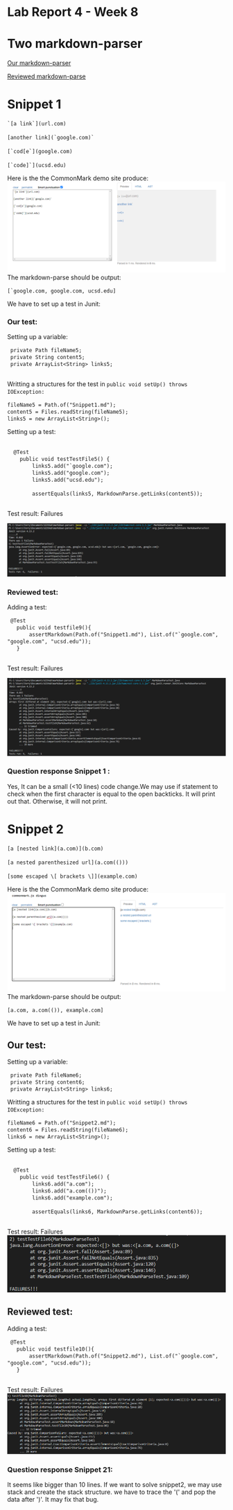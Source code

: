 # Lab Report 4 - Week 8
# Two markdown-parser


[Our markdown-parser](https://github.com/TerryYan26/markdown-parser.git)

[Reviewed markdown-parse](https://github.com/rmccrystal/markdown-parser.git)

# Snippet 1

```
`[a link`](url.com)

[another link](`google.com)`

[`cod[e`](google.com)

[`code]`](ucsd.edu)
```

Here is the  the CommonMark demo site produce:
![snippet1](Lab4/3.1.PNG)
The markdown-parse should be output:

``` 
[`google.com, google.com, ucsd.edu] 
```
We have to set up a test in Junit:

### Our test: 


Setting up a variable:

```
 private Path fileName5;
 private String content5;
 private ArrayList<String> links5;
 
 ```
 
Writting a structures for the test in `public void setUp() throws IOException:`

```
fileName5 = Path.of("Snippet1.md");
content5 = Files.readString(fileName5);
links5 = new ArrayList<String>();

```

Setting up a test:

```

  @Test
    public void testTestFile5() {
        links5.add("`google.com");
        links5.add("google.com");
        links5.add("ucsd.edu");
       
        assertEquals(links5, MarkdownParse.getLinks(content5));
        
  ```
  
  
Test result: Failures

![snippet1](Lab4/3.2.PNG)

### Reviewed test:
  
  
 Adding a test:
 ```
  @Test
    public void testfile9(){
        assertMarkdown(Path.of("Snippet1.md"), List.of("`google.com", "google.com", "ucsd.edu"));
    }
    
 ```
 Test result: Failures
 
 ![snippet1.1](Lab4/3.3.PNG)
 
### Question response Snippet 1 :
 
Yes, It can be a small (<10 lines) code change.We may use if statement to check when the first character is equal to the open backticks. It will print out that. Otherwise, it will not print.


# Snippet 2

```
[a [nested link](a.com)](b.com)

[a nested parenthesized url](a.com(()))

[some escaped \[ brackets \]](example.com)

```

Here is the  the CommonMark demo site produce:
![snippet2](Lab4/3.4.PNG)
The markdown-parse should be output:
``` 
[a.com, a.com(()), example.com]
```
We have to set up a test in Junit:

## Our test: 

Setting up a variable:
```
 private Path fileName6;
 private String content6;
 private ArrayList<String> links6;
 ```
Writting a structures for the test in `public void setUp() throws IOException:`
```
fileName6 = Path.of("Snippet2.md");
content6 = Files.readString(fileName6);
links6 = new ArrayList<String>();
```
Setting up a test:

```

  @Test
    public void testTestFile6() {
        links6.add("a.com");
        links6.add("a.com(())");
        links6.add("example.com");
       
        assertEquals(links6, MarkdownParse.getLinks(content6));
        
  ```
Test result: Failures
![snippet1](Lab4/3.5.PNG)

  ## Reviewed test:
  
Adding a test:
 ```
  @Test
    public void testfile10(){
        assertMarkdown(Path.of("Snippet2.md"), List.of("`google.com", "google.com", "ucsd.edu"));
    }
    
 ```
Test result: Failures
 ![snippet1](Lab4/3.6.PNG)
 
 ### Question response Snippet 21:
 
 It seems like bigger than 10 lines. If we want to solve snippet2, we may use stack and create the stack structure. we have to trace the '(' and pop the data after ')'. It may fix that bug.
